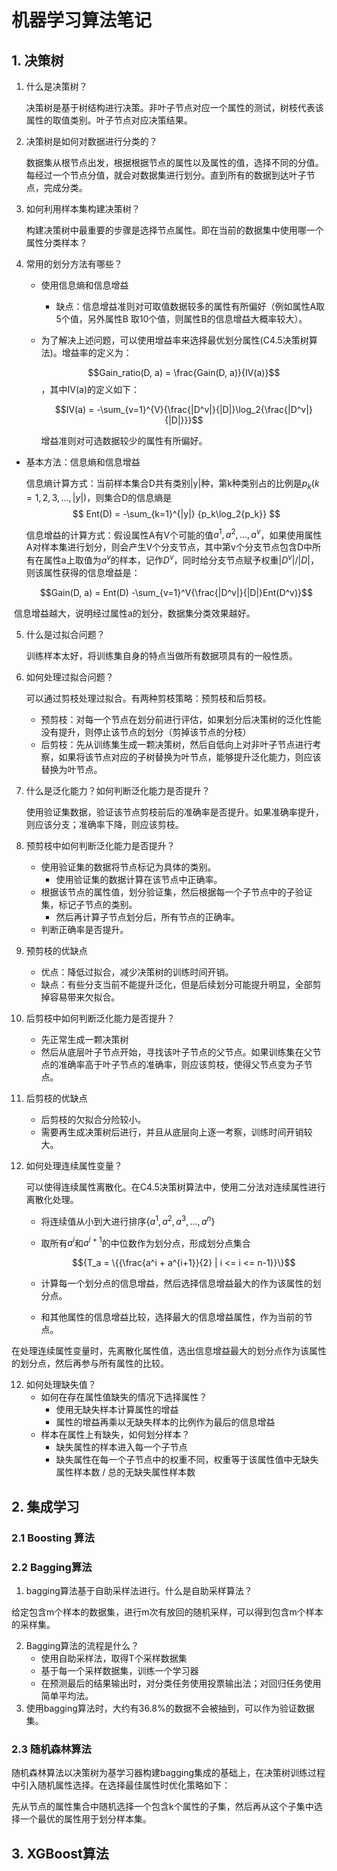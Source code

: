 # 机器学习算法笔记

## 1. 决策树

1.   什么是决策树？

     决策树是基于树结构进行决策。非叶子节点对应一个属性的测试，树枝代表该属性的取值类别。叶子节点对应决策结果。

2.   决策树是如何对数据进行分类的？

     数据集从根节点出发，根据根据节点的属性以及属性的值，选择不同的分值。每经过一个节点分值，就会对数据集进行划分。直到所有的数据到达叶子节点，完成分类。

3.   如何利用样本集构建决策树？

     构建决策树中最重要的步骤是选择节点属性。即在当前的数据集中使用哪一个属性分类样本？

4.   常用的划分方法有哪些？

     -   使用信息熵和信息增益

         -   缺点：信息增益准则对可取值数据较多的属性有所偏好（例如属性A取5个值，另外属性B 取10个值，则属性B的信息增益大概率较大）。

     -   为了解决上述问题，可以使用增益率来选择最优划分属性(C4.5决策树算法)。增益率的定义为：

         $$Gain_ratio(D, a) = \frac{Gain(D, a)}{IV(a)}$$，其中IV(a)的定义如下：

         $$IV(a) = -\sum_{v=1}^{V}{\frac{|D^v|}{|D|}\log_2{\frac{|D^v|}{|D|}}}$$

         增益准则对可选数据较少的属性有所偏好。

-   基本方法：信息熵和信息增益

    信息熵计算方式：当前样本集合D共有类别|y|种，第k种类别占的比例是$p_k (k = 1, 2, 3, ..., |y|)$，则集合D的信息熵是$$ Ent(D) = -\sum_{k=1}^{|y|} {p_k\log_2{p_k}} $$

    信息增益的计算方式：假设属性A有V个可能的值${a^1, a^2, ..., a^v}$，如果使用属性A对样本集进行划分，则会产生V个分支节点，其中第v个分支节点包含D中所有在属性a上取值为$a^v$的样本，记作$D^v$，同时给分支节点赋予权重$|D^v|/|D|$，则该属性获得的信息增益是：
    
    $$Gain(D, a) = Ent(D) -\sum_{v=1}^V{\frac{|D^v|}{|D|}Ent(D^v)}$$ 

​			信息增益越大，说明经过属性a的划分，数据集分类效果越好。

5.   什么是过拟合问题？

     训练样本太好，将训练集自身的特点当做所有数据项具有的一般性质。

5.   如何处理过拟合问题？

     可以通过剪枝处理过拟合。有两种剪枝策略：预剪枝和后剪枝。

     -   预剪枝：对每一个节点在划分前进行评估，如果划分后决策树的泛化性能没有提升，则停止该节点的划分（剪掉该节点的分枝）
     -   后剪枝：先从训练集生成一颗决策树，然后自低向上对非叶子节点进行考察，如果将该节点对应的子树替换为叶节点，能够提升泛化能力，则应该替换为叶节点。

6.   什么是泛化能力？如何判断泛化能力是否提升？

     使用验证集数据，验证该节点剪枝前后的准确率是否提升。如果准确率提升，则应该分支；准确率下降，则应该剪枝。

7.   预剪枝中如何判断泛化能力是否提升？

     -   使用验证集的数据将节点标记为具体的类别。
         -   使用验证集的数据计算在该节点中正确率。
     -   根据该节点的属性值，划分验证集，然后根据每一个子节点中的子验证集，标记子节点的类别。
         -   然后再计算子节点划分后，所有节点的正确率。
     -   判断正确率是否提升。

8.   预剪枝的优缺点

     -   优点：降低过拟合，减少决策树的训练时间开销。
     -   缺点：有些分支当前不能提升泛化，但是后续划分可能提升明显，全部剪掉容易带来欠拟合。

9.   后剪枝中如何判断泛化能力是否提升？

     -   先正常生成一颗决策树
     -   然后从底层叶子节点开始，寻找该叶子节点的父节点。如果训练集在父节点的准确率高于叶子节点的准确率，则应该剪枝，使得父节点变为子节点。

10.   后剪枝的优缺点

      -   后剪枝的欠拟合分险较小。
      -   需要再生成决策树后进行，并且从底层向上逐一考察，训练时间开销较大。

11.   如何处理连续属性变量？

      可以使得连续属性离散化。在C4.5决策树算法中，使用二分法对连续属性进行离散化处理。

      -   将连续值从小到大进行排序$\{a^1, a^2, a^3, ..., a^n\}$

      -   取所有$a^i$和$a^{i+1}$的中位数作为划分点，形成划分点集合

          $${T_a = \{{\frac{a^i + a^{i+1}}{2} | i <= i <= n-1}}\}$$

      -   计算每一个划分点的信息增益，然后选择信息增益最大的作为该属性的划分点。
      -   和其他属性的信息增益比较，选择最大的信息增益属性，作为当前的节点。

在处理连续属性变量时，先离散化属性值，选出信息增益最大的划分点作为该属性的划分点，然后再参与所有属性的比较。

12.   如何处理缺失值？
      -   如何在存在属性值缺失的情况下选择属性？
          -   使用无缺失样本计算属性的增益
          -   属性的增益再乘以无缺失样本的比例作为最后的信息增益
      -   样本在属性上有缺失，如何划分样本？
          -   缺失属性的样本进入每一个子节点
          -   缺失属性在每一个子节点中的权重不同，权重等于该属性值中无缺失属性样本数 / 总的无缺失属性样本数

## 2. 集成学习

### 2.1 Boosting 算法

### 2.2 Bagging算法

1.   bagging算法基于自助采样法进行。什么是自助采样算法？

​	给定包含m个样本的数据集，进行m次有放回的随机采样，可以得到包含m个样本的采样集。

2.   Bagging算法的流程是什么？
     -   使用自助采样法，取得T个采样数据集
     -   基于每一个采样数据集，训练一个学习器
     -   在预测最后的结果输出时，对分类任务使用投票输出法；对回归任务使用简单平均法。
3.   使用bagging算法时，大约有36.8%的数据不会被抽到，可以作为验证数据集。

### 2.3 随机森林算法

随机森林算法以决策树为基学习器构建bagging集成的基础上，在决策树训练过程中引入随机属性选择。在选择最佳属性时优化策略如下：

先从节点的属性集合中随机选择一个包含k个属性的子集，然后再从这个子集中选择一个最优的属性用于划分样本集。

## 3. XGBoost算法







